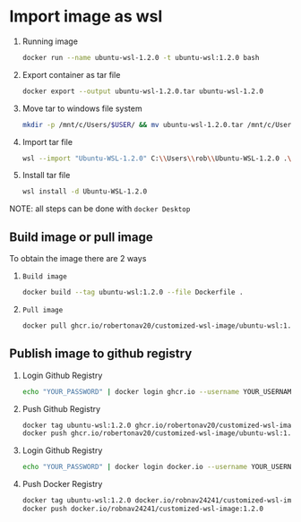 # Import image as wsl

1. Running image

    ```bash
    docker run --name ubuntu-wsl-1.2.0 -t ubuntu-wsl:1.2.0 bash
    ```

2. Export container as tar file

    ```bash
    docker export --output ubuntu-wsl-1.2.0.tar ubuntu-wsl-1.2.0
    ```

3. Move tar to windows file system

    ```bash
    mkdir -p /mnt/c/Users/$USER/ && mv ubuntu-wsl-1.2.0.tar /mnt/c/Users/$USER/
    ```

4. Import tar file

    ```bash
    wsl --import "Ubuntu-WSL-1.2.0" C:\\Users\\rob\\Ubuntu-WSL-1.2.0 .\\ubuntu-wsl-1.2.0.tar
    ```

5. Install tar file

    ```bash
    wsl install -d Ubuntu-WSL-1.2.0
    ```

NOTE: all steps can be done with `docker Desktop`
<!--  -->
## Build image or pull image

To obtain the image there are 2 ways

1. `Build image`

    ```bash
    docker build --tag ubuntu-wsl:1.2.0 --file Dockerfile .
    ```

2. `Pull image`

    ```bash
    docker pull ghcr.io/robertonav20/customized-wsl-image/ubuntu-wsl:1.2.0
    ```

## Publish image to github registry

1. Login Github Registry

    ```bash
    echo "YOUR_PASSWORD" | docker login ghcr.io --username YOUR_USERNAME --password-stdin
    ```

2. Push Github Registry

    ```bash
    docker tag ubuntu-wsl:1.2.0 ghcr.io/robertonav20/customized-wsl-image/ubuntu-wsl:1.2.0
    docker push ghcr.io/robertonav20/customized-wsl-image/ubuntu-wsl:1.2.0
    ```

3. Login Github Registry

    ```bash
    echo "YOUR_PASSWORD" | docker login docker.io --username YOUR_USERNAME --password-stdin
    ```

4. Push Docker Registry

    ```bash
    docker tag ubuntu-wsl:1.2.0 docker.io/robnav24241/customized-wsl-image:1.2.0
    docker push docker.io/robnav24241/customized-wsl-image:1.2.0
    ```
